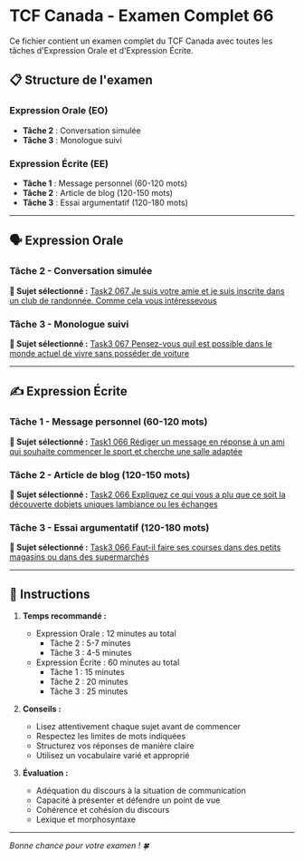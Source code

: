 # TCF Canada - Examen Complet 66

Ce fichier contient un examen complet du TCF Canada avec toutes les tâches d'Expression Orale et d'Expression Écrite.

## 📋 Structure de l'examen

### Expression Orale (EO)
- **Tâche 2** : Conversation simulée
- **Tâche 3** : Monologue suivi

### Expression Écrite (EE)  
- **Tâche 1** : Message personnel (60-120 mots)
- **Tâche 2** : Article de blog (120-150 mots)
- **Tâche 3** : Essai argumentatif (120-180 mots)

---

## 🗣️ Expression Orale

### Tâche 2 - Conversation simulée

**📄 Sujet sélectionné :** [Task2 067 Je suis votre amie et je suis inscrite dans un club de randonnée. Comme cela vous intéressevous](../tcf_canada/eo/task2/task2_067_Je_suis_votre_amie_et_je_suis_inscrite_dans_un_club_de_randonnée._Comme_cela_vous_intéressevous.md)

### Tâche 3 - Monologue suivi

**📄 Sujet sélectionné :** [Task3 067 Pensez-vous quil est possible dans le monde actuel de vivre sans posséder de voiture](../tcf_canada/eo/task3/task3_067_Pensez-vous_quil_est_possible_dans_le_monde_actuel_de_vivre_sans_posséder_de_voiture.md)

---

## ✍️ Expression Écrite

### Tâche 1 - Message personnel (60-120 mots)

**📄 Sujet sélectionné :** [Task1 066 Rédiger un message en réponse à un ami qui souhaite commencer le sport et cherche une salle adaptée](../tcf_canada/ee/task1/task1_066_Rédiger_un_message_en_réponse_à_un_ami_qui_souhaite_commencer_le_sport_et_cherche_une_salle_adaptée.md)

### Tâche 2 - Article de blog (120-150 mots)

**📄 Sujet sélectionné :** [Task2 066 Expliquez ce qui vous a plu que ce soit la découverte dobjets uniques lambiance ou les échanges](../tcf_canada/ee/task2/task2_066_Expliquez_ce_qui_vous_a_plu_que_ce_soit_la_découverte_dobjets_uniques_lambiance_ou_les_échanges.md)

### Tâche 3 - Essai argumentatif (120-180 mots)

**📄 Sujet sélectionné :** [Task3 066 Faut-il faire ses courses dans des petits magasins ou dans des supermarchés](../tcf_canada/ee/task3/task3_066_Faut-il_faire_ses_courses_dans_des_petits_magasins_ou_dans_des_supermarchés.md)

---

## 📝 Instructions

1. **Temps recommandé :**
   - Expression Orale : 12 minutes au total
     - Tâche 2 : 5-7 minutes
     - Tâche 3 : 4-5 minutes
   - Expression Écrite : 60 minutes au total
     - Tâche 1 : 15 minutes
     - Tâche 2 : 20 minutes  
     - Tâche 3 : 25 minutes

2. **Conseils :**
   - Lisez attentivement chaque sujet avant de commencer
   - Respectez les limites de mots indiquées
   - Structurez vos réponses de manière claire
   - Utilisez un vocabulaire varié et approprié

3. **Évaluation :**
   - Adéquation du discours à la situation de communication
   - Capacité à présenter et défendre un point de vue
   - Cohérence et cohésion du discours
   - Lexique et morphosyntaxe

---

*Bonne chance pour votre examen ! 🍀*
